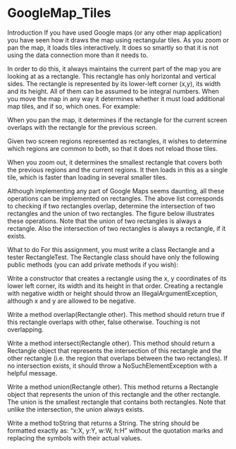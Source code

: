 # GoogleMap_Tiles

Introduction
If you have used Google maps (or any other map application) you have seen how it draws the map using rectangular tiles. As you zoom or pan the map, it loads tiles interactively. It does so smartly so that it is not using the data connection more than it needs to.

In order to do this, it always maintains the current part of the map you are looking at as a rectangle. This rectangle has only horizontal and vertical sides. The rectangle is represented by its lower-left corner (x,y), its width and its height. All of them can be assumed to be integral numbers. When you move the map in any way it determines whether it must load additional map tiles, and if so, which ones. For example:

When you pan the map, it determines if the rectangle for the current screen overlaps with the rectangle for the previous screen.

Given two screen regions represented as rectangles, it wishes to determine which regions are common to both, so that it does not reload those tiles.

When you zoom out, it determines the smallest rectangle that covers both the previous regions and the current regions. It then loads in this as a single tile, which is faster than loading in several smaller tiles.

Although implementing any part of Google Maps seems daunting, all these operations can be implemented on rectangles. The above list corresponds to checking if two rectangles overlap, determine the intersection of two rectangles and the union of two rectangles. The figure below illustrates these operations. Note that the union of two rectangles is always a rectangle. Also the intersection of two rectangles is always a rectangle, if it exists.



What to do
For this assignment, you must write a class Rectangle and a tester RectangleTest. The  Rectangle class should have only the following public methods (you can add private methods if you wish):

Write a constructor that creates a rectangle using the x, y coordinates of its lower left corner, its width and its height in that order. Creating a rectangle with negative width or height should throw an IllegalArgumentException, although x and y are allowed to be negative.

Write a method overlap(Rectangle other). This method should return true if this rectangle overlaps with other, false otherwise. Touching is not overlapping.

Write a method intersect(Rectangle other). This method should return a Rectangle object that represents the intersection of this rectangle and the other rectangle (i.e. the region that overlaps between the two rectangles). If no intersection exists, it should throw a NoSuchElementException with a helpful message.

Write a method union(Rectangle other). This method returns a Rectangle object that represents the union of this rectangle and the other rectangle. The union is the smallest rectangle that contains both rectangles. Note that unlike the intersection, the union always exists.

Write a method toString that returns a String. The string should be formatted exactly as: “x:X, y:Y, w:W, h:H” without the quotation marks and replacing the symbols with their actual values.
